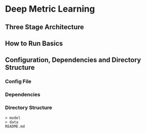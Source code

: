 # Deep Metric Learning

## Three Stage Architecture



## How to Run Basics



## Configuration, Dependencies and Directory Structure

### Config File

### Dependencies

### Directory Structure



```
> model
> data
README.md
```



## 
